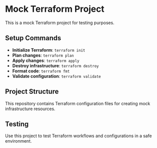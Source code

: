 # Mock Terraform Project

This is a mock Terraform project for testing purposes.

## Setup Commands

- **Initialize Terraform**: `terraform init`
- **Plan changes**: `terraform plan`
- **Apply changes**: `terraform apply`
- **Destroy infrastructure**: `terraform destroy`
- **Format code**: `terraform fmt`
- **Validate configuration**: `terraform validate`

## Project Structure

This repository contains Terraform configuration files for creating mock infrastructure resources.

## Testing

Use this project to test Terraform workflows and configurations in a safe environment.